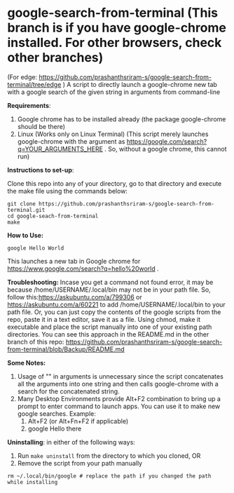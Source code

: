 # google-search-from-terminal (This branch is if you have google-chrome installed. For other browsers, check other branches)
(For edge: https://github.com/prashanthsriram-s/google-search-from-terminal/tree/edge )
A script to directly launch a google-chrome new tab with a google search of the given string in arguments from command-line

<b>Requirements</b>:
  1. Google chrome has to be installed already (the package google-chrome should be there)
  2. Linux (Works only on Linux Terminal)
 (This script merely launches google-chrome with the argument as https://google.com/search?q=YOUR_ARGUMENTS_HERE . So, without a google chrome, this cannot run)
 
<b>Instructions to set-up</b>:

 Clone this repo into any of your directory, go to that directory and execute the make file using the commands below:
  
```
git clone https://github.com/prashanthsriram-s/google-search-from-terminal.git
cd google-seach-from-terminal
make
```
<b>How to Use:</b>
```
google Hello World
``` 
   This launches a new tab in Google chrome for https://www.google.com/search?q=hello%20world .

<b> Troubleshooting: </b>
Incase you get a command not found error, it may be because /home/USERNAME/.local/bin may not be in your path file. So, follow this:https://askubuntu.com/a/799306 or https://askubuntu.com/a/60221 to add /home/USERNAME/.local/bin to your path file. Or, you can just copy the contents of the google scripts from the repo, paste it in a text editor, save it as a file. Using chmod, make it executable and place the script manually into one of your existing path directories. You can see this approach in the README.md in the other branch of this repo: https://github.com/prashanthsriram-s/google-search-from-terminal/blob/Backup/README.md

<b> Some Notes: </b>
 1. Usage of "" in arguments is unnecessary since the script concatenates all the arguments into one string and then calls google-chrome with a search for the concatenated string.
 2. Many Desktop Environments provide Alt+F2 combination to bring up a prompt to enter command to launch apps. You can use it to make new google searches. Example:
    1. Alt+F2 (or Alt+Fn+F2 if applicable)
    2. google Hello there

<b>Uninstalling</b>:
in either of the following ways:
1. Run ```make uninstall``` from the directory to which you cloned, OR
2. Remove the script from your path manually 
  ```
  rm ~/.local/bin/google # replace the path if you changed the path while installing
  ```
